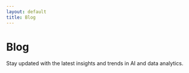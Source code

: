 ```yaml
---
layout: default
title: Blog
---
```

# Blog
Stay updated with the latest insights and trends in AI and data analytics.